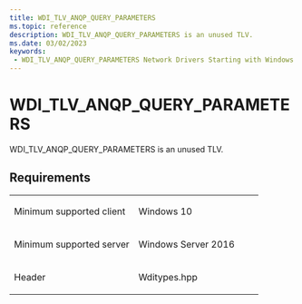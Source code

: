 ```yaml
---
title: WDI_TLV_ANQP_QUERY_PARAMETERS
ms.topic: reference
description: WDI_TLV_ANQP_QUERY_PARAMETERS is an unused TLV.
ms.date: 03/02/2023
keywords:
 - WDI_TLV_ANQP_QUERY_PARAMETERS Network Drivers Starting with Windows Vista
---
```


# WDI\_TLV\_ANQP\_QUERY\_PARAMETERS


WDI\_TLV\_ANQP\_QUERY\_PARAMETERS is an unused TLV.

## Requirements

<table>
<colgroup>
<col width="50%" />
<col width="50%" />
</colgroup>
<tbody>
<tr class="odd">
<td><p>Minimum supported client</p></td>
<td><p>Windows 10</p></td>
</tr>
<tr class="even">
<td><p>Minimum supported server</p></td>
<td><p>Windows Server 2016</p></td>
</tr>
<tr class="odd">
<td><p>Header</p></td>
<td>Wditypes.hpp</td>
</tr>
</tbody>
</table>

 

 




